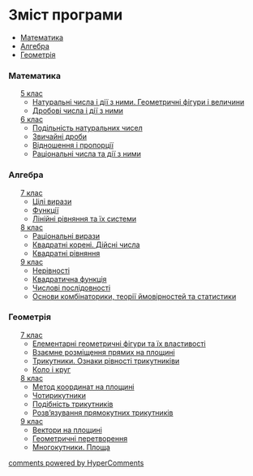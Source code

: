 <div id="hypercomments_widget" class="js-hypercomments-widget invisible"></div>

<h1>Зміст програми</h1>
<div>
  <!-- Nav tabs -->
  <ul class="nav nav-tabs" role="tablist">
    <li role="presentation" class="active"><a href="#home" aria-controls="home" role="tab" data-toggle="tab">Математика</a></li>
    <li role="presentation"><a href="#menu2" aria-controls="menu2" role="tab" data-toggle="tab">Алгебра</a></li>
    <li role="presentation"><a href="#menu3" aria-controls="menu3" role="tab" data-toggle="tab">Геометрія</a></li>
  </ul>
  <!-- Tab panes -->
	<div class="tab-content">
	    <div role="tabpanel" class="tab-pane active" id="home">
	    	<h3>Математика</h3>
			<ul style="list-style-type:none;">
	            		<li><a href="./1/5_klas.html">5 клас</a>
				        	<ul>
					        	<li><a href="1/nat_chysla.md">Натуральні числа і дії з ними. Геометричні фiгури і величини</a></li>
							    <li><a href="1/drobovy_chysla.md">Дробові числа і дії з ними</a></li>
							</ul>
						</li>
					    <li><a href="2/6_klas.md">6 клас</a>
					    	<ul>
					    		<li><a href="2/podylnyst.md">Подільність натуральних чисел</a></li>
							    <li><a href="2/droby.md">Звичайні дроби</a></li>
							    <li><a href="2/vydnoshennya_ta_proporciy.md">Відношення і пропорції</a></li>
							    <li><a href="2/rac_chisla.md">Раціональні числа та дії з ними</a></li>
							</ul>
						</li>
			    	</ul>
			   	</li>
		    </ul>
        </div>
        <div role="tabpanel" class="tab-pane" id="menu2">
            <h3>Алгебра</h3>
            <ul class="articles" style="list-style-type:none;">
		        <li><a href="3/7_klas.md">7 клас</a>
			        <ul>
			            <li><a href="3/cili_vyrazy.md">Цілі вирази</a></li>
			            <li><a href="3/funkciyi.md">Функції</a></li>
			            <li><a href="3/lynyiny_ryvnyannya.md">Лінійні рівняння та їх системи</a></li>
			        </ul>
			    </li>
			    <li><a href="3/8_klas.md">8 клас</a>
			        <ul>
			            <li><a href="3/rac_vyrazy.md">Раціональні вирази</a></li>
			            <li><a href="3/kvadratny_koreny_diysni_chisla.md">Квадратні корені. Дійсні числа</a></li>
			            <li><a href="3/kvadratny_ryvnyannya.md">Квадратні рівняння</a></li>
			        </ul>
			    </li>
			    <li><a href="3/9_klas.md">9 клас</a>
			        <ul>
			            <li><a href="3/neryvnosty.md">Нерівності</a></li>
			            <li><a href="3/kvadratychna_funkciya.md">Квадратична функція</a></li>
			            <li><a href="3/chislovy_poslydovnosty.md">Числові послідовності</a></li>
			            <li><a href="3/osnovy_kpmbinatoriki.md">Основи комбінаторики, теорії ймовірностей та статистики</a></li>
			        </ul>
			    </li>
		    </ul>
		</div>
		<div role="tabpanel" class="tab-pane" id="menu3">
            <h3>Геометрія</h3>
            <ul class="articles" style="list-style-type:none;">
		            <li><a href="4/7_klas.md">7 клас</a>
				        <ul>
				            <li><a href="4/geometrychny_figury.md">Елементарні геометричні фiгури та їх властивості</a></li>
				            <li><a href="4/vzaemne_rozmycshennya_pryamikh_na_ploshyni.md">Взаємне розміщення прямих на площині</a></li>
				            <li><a href="4/trykutnyky.md">Трикутники. Ознаки рівності трикутниківи</a></li>
				            <li><a href="4/kolo_ta_krug.md">Коло і круг</a></li>
				        </ul>
				    </li>
				    <li><a href="4/8_klas.md">8 клас</a>
				        <ul>
				            <li><a href="4/metod_koordynat.md">Метод координат на площині</a></li>
				            <li><a href="4/chotyrykutnyky.md">Чотирикутники</a></li>
				            <li><a href="4/podybnyst.md">Подібність трикутників</a></li>
				            <li><a href="4/pryamokutny_trykutnyky.md">Розв’язування прямокутних трикутників</a></li>
				        </ul>
				    </li>
				    <li><a href="4/9_klas.md">9 клас</a>
				        <ul>
				            <li><a href="4/vektory.md">Вектори на площині</a></li>
				            <li><a href="4/geometrychny_peretvorennya.md">Геометричні перетворення</a></li>
				            <li><a href="4/mnogokutnyki.md">Многокутники. Площа</a></li>
				        </ul>
				    </li>
			</ul>
		</div>
	</div>
</div>

<div class="js-hypercomments-container">
<a href="http://hypercomments.com" class="hc-link" title="comments widget">comments powered by HyperComments</a>
</div>